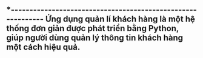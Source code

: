 
*------------------------------------------------------------
Ứng dụng quản lí khách hàng là một hệ thống đơn giản được phát triển bằng Python, giúp người dùng quản lý thông tin khách hàng một cách hiệu quả.
------------------------------------------------------------
